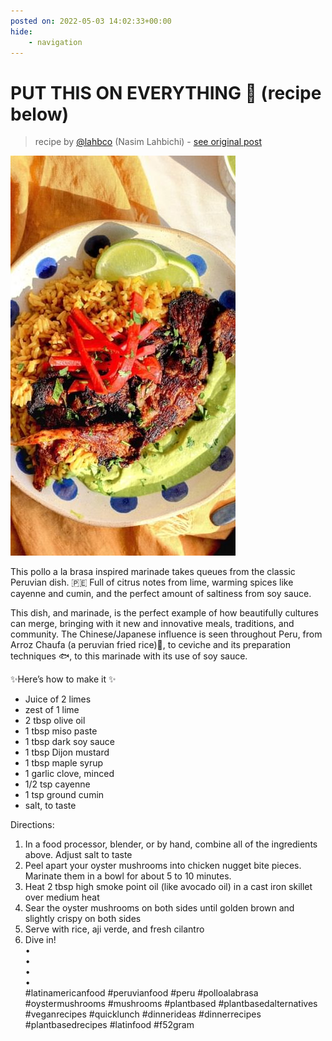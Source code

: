 ```yaml
---
posted on: 2022-05-03 14:02:33+00:00
hide:
    - navigation
---
```


# PUT THIS ON EVERYTHING 🫦 (recipe below) 

> recipe by [@lahbco](https://www.instagram.com/lahbco/) 
(Nasim Lahbichi) - [see original post](https://instagram.com/p/CdGTWBclOVk)

![](../img/lahbco_03-05-2022_1405.png)

  
This pollo a la brasa inspired marinade takes queues from the classic Peruvian dish. 🇵🇪 Full of citrus notes from lime, warming spices like cayenne and cumin, and the perfect amount of saltiness from soy sauce.  
  
This dish, and marinade, is the perfect example of how beautifully cultures can merge, bringing with it new and innovative meals, traditions, and community. The Chinese/Japanese influence is seen throughout Peru, from Arroz Chaufa (a peruvian fried rice)🍛, to ceviche and its preparation techniques 🐟, to this marinade with its use of soy sauce.  
  
✨Here’s how to make it ✨  
- Juice of 2 limes  
- zest of 1 lime  
- 2 tbsp olive oil  
- 1 tbsp miso paste  
- 1 tbsp dark soy sauce  
- 1 tbsp Dijon mustard  
- 1 tbsp maple syrup  
- 1 garlic clove, minced  
- 1/2 tsp cayenne  
- 1 tsp ground cumin  
- salt, to taste  
  
Directions:  
1. In a food processor, blender, or by hand, combine all of the ingredients above. Adjust salt to taste  
2. Peel apart your oyster mushrooms into chicken nugget bite pieces. Marinate them in a bowl for about 5 to 10 minutes.  
3. Heat 2 tbsp high smoke point oil (like avocado oil) in a cast iron skillet over medium heat  
4. Sear the oyster mushrooms on both sides until golden brown and slightly crispy on both sides  
5. Serve with rice, aji verde, and fresh cilantro  
6. Dive in!  
•  
•  
•  
•  
\#latinamericanfood \#peruvianfood \#peru \#polloalabrasa \#oystermushrooms \#mushrooms \#plantbased \#plantbasedalternatives \#veganrecipes \#quicklunch \#dinnerideas \#dinnerrecipes \#plantbasedrecipes \#latinfood \#f52gram   